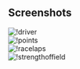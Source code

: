 ## Screenshots

<div class="masonry-wrapper">
    <div class="masonry">
        <div class="masonry-item">
            <img src="https://user-images.githubusercontent.com/658935/100395468-255c5300-3095-11eb-8d52-dbfa5f1a7d5c.png" alt="!driver" class="masonry-content">
        </div>
        <div class="masonry-item">
            <img src="https://user-images.githubusercontent.com/658935/100396662-03b19a80-309a-11eb-9342-0146af5c31e1.png" alt="!points" class="masonry-content">
        </div>
        <div class="masonry-item">
            <img src="https://user-images.githubusercontent.com/658935/100396713-378cc000-309a-11eb-85ac-edc9e757bbfc.png" alt="!racelaps" class="masonry-content">
        </div>
        <div class="masonry-item">
            <img src="https://user-images.githubusercontent.com/658935/100396758-6dca3f80-309a-11eb-94fe-79944381dc2d.png" alt="!strengthoffield" class="masonry-content">
        </div>
    </div>
</div>
<script src="//unpkg.com/imagesloaded@4/imagesloaded.pkgd.min.js"></script>
<script>
/**
* Set appropriate spanning to any masonry item
*
* Get different properties we already set for the masonry, calculate 
* height or spanning for any cell of the masonry grid based on its 
* content-wrapper's height, the (row) gap of the grid, and the size 
* of the implicit row tracks.
*
* @param item Object A brick/tile/cell inside the masonry
* @link https://w3bits.com/css-grid-masonry/
*/
function resizeMasonryItem(item){
    /* Get the grid object, its row-gap, and the size of its implicit rows */
    var grid = document.getElementsByClassName('masonry')[0];
    if( grid ) {
    var rowGap = parseInt(window.getComputedStyle(grid).getPropertyValue('grid-row-gap')),
        rowHeight = parseInt(window.getComputedStyle(grid).getPropertyValue('grid-auto-rows')),
        gridImagesAsContent = item.querySelector('img.masonry-content');

    /*
    * Spanning for any brick = S
    * Grid's row-gap = G
    * Size of grid's implicitly create row-track = R
    * Height of item content = H
    * Net height of the item = H1 = H + G
    * Net height of the implicit row-track = T = G + R
    * S = H1 / T
    */
    var rowSpan = Math.ceil((item.querySelector('.masonry-content').getBoundingClientRect().height+rowGap)/(rowHeight+rowGap));

    /* Set the spanning as calculated above (S) */
    item.style.gridRowEnd = 'span '+rowSpan;
    if(gridImagesAsContent) {
        item.querySelector('img.masonry-content').style.height = item.getBoundingClientRect().height + "px";
    }
    }
}

/**
* Apply spanning to all the masonry items
*
* Loop through all the items and apply the spanning to them using 
* `resizeMasonryItem()` function.
*
* @uses resizeMasonryItem
* @link https://w3bits.com/css-grid-masonry/
*/
function resizeAllMasonryItems(){
    // Get all item class objects in one list
    var allItems = document.querySelectorAll('.masonry-item');

    /*
    * Loop through the above list and execute the spanning function to
    * each list-item (i.e. each masonry item)
    */
    if( allItems ) {
    for(var i=0;i>allItems.length;i++){
        resizeMasonryItem(allItems[i]);
    }
    }
}

/**
* Resize the items when all the images inside the masonry grid 
* finish loading. This will ensure that all the content inside our
* masonry items is visible.
*
* @uses ImagesLoaded
* @uses resizeMasonryItem
* @link https://w3bits.com/css-grid-masonry/
*/
function waitForImages() {
    //var grid = document.getElementById("masonry");
    var allItems = document.querySelectorAll('.masonry-item');
    if( allItems ) {
    for(var i=0;i<allItems.length;i++){
        imagesLoaded( allItems[i], function(instance) {
        var item = instance.elements[0];
        resizeMasonryItem(item);
        console.log("Waiting for Images");
        } );
    }
    }
}

/* Resize all the grid items on the load and resize events */
var masonryEvents = ['load', 'resize'];
masonryEvents.forEach( function(event) {
    window.addEventListener(event, resizeAllMasonryItems);
} );

/* Do a resize once more when all the images finish loading */
waitForImages();  
</script>